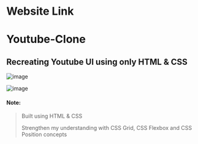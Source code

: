 
#  Website Link



# Youtube-Clone
## Recreating Youtube UI using only HTML & CSS

![image](https://user-images.githubusercontent.com/123357802/232805331-7df6c188-190f-42fc-b97d-9142d70766ad.png)

![image](https://user-images.githubusercontent.com/123357802/232804975-42243d93-2bfd-44b4-bd14-741faf5ba5b7.png)



#### Note:
> Built using HTML & CSS
> 
> Strengthen my understanding with CSS Grid, CSS Flexbox and CSS Position concepts
